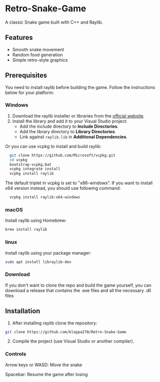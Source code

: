 # Retro-Snake-Game

A classic Snake game built with C++ and Raylib.

## Features

- Smooth snake movement
- Random food generation
- Simple retro-style graphics

## Prerequisites

You need to install raylib before building the game. Follow the instructions below for your platform:

### Windows

1. Download the raylib installer or libraries from the [official website](https://www.raylib.com/).
2. Install the library and add it to your Visual Studio project:
   - Add the include directory to **Include Directories**.
   - Add the library directory to **Library Directories**.
   - Link against `raylib.lib` in **Additional Dependencies**.

Or you can use vcpkg to install and build raylib:

```bash
  git clone https://github.com/Microsoft/vcpkg.git
  cd vcpkg
  bootstrap-vcpkg.bat
  vcpkg integrate install
  vcpkg install raylib
```

The default triplet in vcpkg is set to "x86-windows". If you want to install x64 version instead, you should use following command:

```bash
  vcpkg install raylib:x64-windows
```

### macOS

Install raylib using Homebrew:

```bash
brew install raylib

```

### linux

Install raylib using your package manager:

```bash
sudo apt install libraylib-dev
```

### Download

If you don't want to clone the repo and build the game yourself, you can download a release that contains the .exe files and all the necessary .dll files

## Installation

1. After installing raylib clone the repository:

```bash
git clone https://github.com/kloppa270/Retro-Snake-Game
```

2. Compile the project (use Visual Studio or another compiler).

### Controls

Arrow keys or WASD: Move the snake

Spacebar: Resume the game after losing
